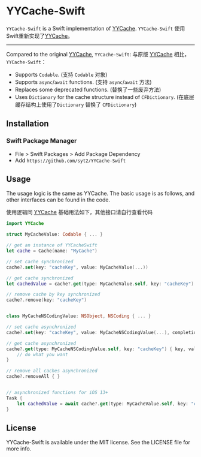 # YYCache-Swift

`YYCache-Swift` is a Swift implementation of [YYCache](https://github.com/ibireme/YYCache).
`YYCache-Swift` 使用Swift重新实现了[YYCache](https://github.com/ibireme/YYCache)。


---

Compared to the original [YYCache](https://github.com/ibireme/YYCache), `YYCache-Swift`:
与原版 [YYCache](https://github.com/ibireme/YYCache) 相比，`YYCache-Swift`：
 - Supports `Codable`. (支持 `Codable` 对象)
 - Supports `async`/`await` functions. (支持 `async`/`await` 方法)
 - Replaces some deprecated functions. (替换了一些废弃方法)
 - Uses `Dictionary` for the cache structure instead of `CFDictionary`. (在底层缓存结构上使用了`Dictionary` 替换了 `CFDictionary`)


## Installation

### Swift Package Manager
- File > Swift Packages > Add Package Dependency
- Add `https://github.com/syt2/YYCache-Swift`

## Usage
The usage logic is the same as YYCache. 
The basic usage is as follows, and other interfaces can be found in the code.

使用逻辑同 [YYCache](https://github.com/ibireme/YYCache)
基础用法如下，其他接口请自行查看代码

``` swift
import YYCache

struct MyCacheValue: Codable { ... }

// get an instance of YYCacheSwift
let cache = Cache(name: "MyCache")

// set cache synchronized
cache?.set(key: "cacheKey", value: MyCacheValue(...))

// get cache synchronized
let cachedValue = cache?.get(type: MyCacheValue.self, key: "cacheKey")

// remove cache by key synchronized
cache?.remove(key: "cacheKey")


class MyCacheNSCodingValue: NSObject, NSCoding { ... }

// set cache asynchronized
cache?.set(key: "cacheKey", value: MyCacheNSCodingValue(...), completion: nil)

// get cache asynchronized
cache?.get(type: MyCacheNSCodingValue.self, key: "cacheKey") { key, value in
    // do what you want
}

// remove all caches asynchronized
cache?.removeAll { }


// asynchronized functions for iOS 13+
Task {
    let cachedValue = await cache?.get(type: MyCacheValue.self, key: "cacheKey")
}
```

## License

YYCache-Swift is available under the MIT license. See the LICENSE file for more info.
